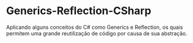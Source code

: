# Generics-Reflection-CSharp

Aplicando alguns conceitos do C# como Generics e Reflection, os quais permitem uma grande reutilização de código por causa de sua abstração.
